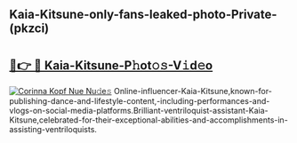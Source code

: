 ## Kaia-Kitsune-only-fans​-leaked-photo​-Private-(pkzci)


# <h2><a href="https://mediaupload.pro?title=Kaia-Kitsune&ref=git">🔗👉 🔴 Kaia-Kitsune-P𝚑ot𝚘𝚜-V𝚒d𝚎o</a></h2>

[![Corinna Kopf Nue Nu𝚍e𝚜](https://i.imgur.com/0qMVB7G.gif)](https://mediaupload.pro?title=Kaia-Kitsune&ref=git)
Online-influencer-Kaia-Kitsune,known-for-publishing-dance-and-lifestyle-content,-including-performances-and-vlogs-on-social-media-platforms.Brilliant-ventriloquist-assistant-Kaia-Kitsune,celebrated-for-their-exceptional-abilities-and-accomplishments-in-assisting-ventriloquists.  